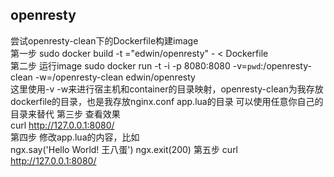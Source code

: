 openresty
-----------------------------------------------                 


尝试openresty-clean下的Dockerfile构建image                                     
第一步   sudo docker build -t ="edwin/openresty"    - < Dockerfile                   
第二步 运行image  sudo docker run -t -i -p 8080:8080 -v=`pwd`:/openresty-clean -w=/openresty-clean edwin/openresty                     
这里使用-v -w来进行宿主机和container的目录映射，openresty-clean为我存放dockerfile的目录，也是我存放nginx.conf app.lua的目录
可以使用任意你自己的目录来替代
第三步 查看效果                  
 curl http://127.0.0.1:8080/             
第四步 修改app.lua的内容，比如       
    ngx.say('Hello World! 王八蛋')
    ngx.exit(200)
第五步  curl http://127.0.0.1:8080/      